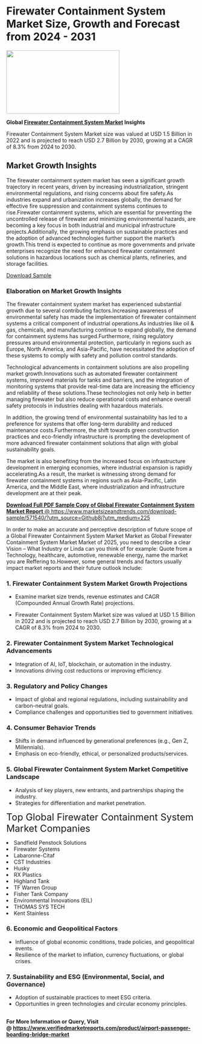 <H1>Firewater Containment System Market Size, Growth and Forecast from 2024 - 2031</H1><img class="aligncenter size-medium wp-image-584254" src="https://thirdeyenews.in/wp-content/uploads/2024/09/Global-Market-Research-300x168.jpeg" alt="" width="300" height="168" /><p><strong>Global&nbsp;<a href="https://www.marketsizeandtrends.com/download-sample/571540/?utm_source=Github8j?utm_medium=225">Firewater Containment System Market</a> Insights</strong></p><p>Firewater Containment System Market size was valued at USD 1.5 Billion in 2022 and is projected to reach USD 2.7 Billion by 2030, growing at a CAGR of 8.3% from 2024 to 2030.</p><p><h2>Market Growth Insights</h2> <p>The firewater containment system market has seen a significant growth trajectory in recent years, driven by increasing industrialization, stringent environmental regulations, and rising concerns about fire safety.As industries expand and urbanization increases globally, the demand for effective fire suppression and containment systems continues to rise.Firewater containment systems, which are essential for preventing the uncontrolled release of firewater and minimizing environmental hazards, are becoming a key focus in both industrial and municipal infrastructure projects.Additionally, the growing emphasis on sustainable practices and the adoption of advanced technologies further support the market’s growth.This trend is expected to continue as more governments and private enterprises recognize the need for enhanced firewater containment solutions in hazardous locations such as chemical plants, refineries, and storage facilities.</p> <p><a href="download_sample_link_here">Download Sample</a></p> <h3>Elaboration on Market Growth Insights</h3> <p>The firewater containment system market has experienced substantial growth due to several contributing factors.Increasing awareness of environmental safety has made the implementation of firewater containment systems a critical component of industrial operations.As industries like oil & gas, chemicals, and manufacturing continue to expand globally, the demand for containment systems has surged.Furthermore, rising regulatory pressures around environmental protection, particularly in regions such as Europe, North America, and Asia-Pacific, have necessitated the adoption of these systems to comply with safety and pollution control standards.</p> <p>Technological advancements in containment solutions are also propelling market growth.Innovations such as automated firewater containment systems, improved materials for tanks and barriers, and the integration of monitoring systems that provide real-time data are increasing the efficiency and reliability of these solutions.These technologies not only help in better managing firewater but also reduce operational costs and enhance overall safety protocols in industries dealing with hazardous materials.</p> <p>In addition, the growing trend of environmental sustainability has led to a preference for systems that offer long-term durability and reduced maintenance costs.Furthermore, the shift towards green construction practices and eco-friendly infrastructure is prompting the development of more advanced firewater containment solutions that align with global sustainability goals.</p> <p>The market is also benefiting from the increased focus on infrastructure development in emerging economies, where industrial expansion is rapidly accelerating.As a result, the market is witnessing strong demand for firewater containment systems in regions such as Asia-Pacific, Latin America, and the Middle East, where industrialization and infrastructure development are at their peak.</p> <p><a href="get_more_link_here"></p><p><span class=""><strong>Download Full PDF Sample Copy of Global Firewater Containment System Market Report</strong> @ <a href="https://www.marketsizeandtrends.com/download-sample/571540/?utm_source=Github8j?utm_medium=225" target="_blank">https://www.marketsizeandtrends.com/download-sample/571540/?utm_source=Github8j?utm_medium=225</a></span></p><p>In order to make an accurate and perceptive description of future scope of a Global&nbsp;Firewater Containment System Market Market as Global&nbsp;Firewater Containment System Market Market of 2025, you need to describe a clear Vision &ndash; What Industry or Linda can you think of for example: Quote from a Technology, healthcare, automotive, renewable energy, name the market you are Reffering to.However, some general trends and factors usually impact market reports and their future outlook include:</p><h3>1.&nbsp;<strong>Firewater Containment System Market Growth Projections</strong></h3><ul><li>Examine market size trends, revenue estimates and CAGR (Compounded Annual Growth Rate) projections.</li><li><p>Firewater Containment System Market size was valued at USD 1.5 Billion in 2022 and is projected to reach USD 2.7 Billion by 2030, growing at a CAGR of 8.3% from 2024 to 2030.</p></li></ul><h3>2.&nbsp;<strong>Firewater Containment System Market Technological Advancements</strong></h3><ul><li>Integration of AI, IoT, blockchain, or automation in the industry.</li><li>Innovations driving cost reductions or improving efficiency.</li></ul><h3>3.&nbsp;<strong>Regulatory and Policy Changes</strong></h3><ul><li>Impact of global and regional regulations, including sustainability and carbon-neutral goals.</li><li>Compliance challenges and opportunities tied to government initiatives.</li></ul><h3>4.&nbsp;<strong>Consumer Behavior Trends</strong></h3><ul><li>Shifts in demand influenced by generational preferences (e.g., Gen Z, Millennials).</li><li>Emphasis on eco-friendly, ethical, or personalized products/services.</li></ul><h3>5.&nbsp;<strong>Global Firewater Containment System Market Competitive Landscape</strong></h3><ul><li>Analysis of key players, new entrants, and partnerships shaping the industry.</li><li>Strategies for differentiation and market penetration.</li></ul><p data-pm-slice="1 1 []"><span style="color: inherit; font-family: inherit; font-size: 25px;">Top Global Firewater Containment System Market Companies</span></p><div class="" data-test-id=""><p><li>Sandfield Penstock Solutions</li><li> Firewater Systems</li><li> Labaronne-Citaf</li><li> CST Industries</li><li> Husky</li><li> RX Plastics</li><li> Highland Tank</li><li> TF Warren Group</li><li> Fisher Tank Company</li><li> Environmental Innovations (EIL)</li><li> THOMAS SYS TECH</li><li> Kent Stainless</li></p></div><h3>6.&nbsp;<strong>Economic and Geopolitical Factors</strong></h3><ul><li>Influence of global economic conditions, trade policies, and geopolitical events.</li><li>Resilience of the market to inflation, currency fluctuations, or global crises.</li></ul><h3>7.&nbsp;<strong>Sustainability and ESG (Environmental, Social, and Governance)</strong></h3><ul><li>Adoption of sustainable practices to meet ESG criteria.</li><li>Opportunities in green technologies and circular economy principles.</li></ul><h2><strong style="font-size: 14px;">For More Information or Query, Visit @&nbsp;</strong><a style="background-color: #ffffff; font-size: 14px;" href="https://www.marketsizeandtrends.com/report/firewater-containment-system-market/" target="_blank">https://www.verifiedmarketreports.com/product/airport-passenger-boarding-bridge-market</a></h2>